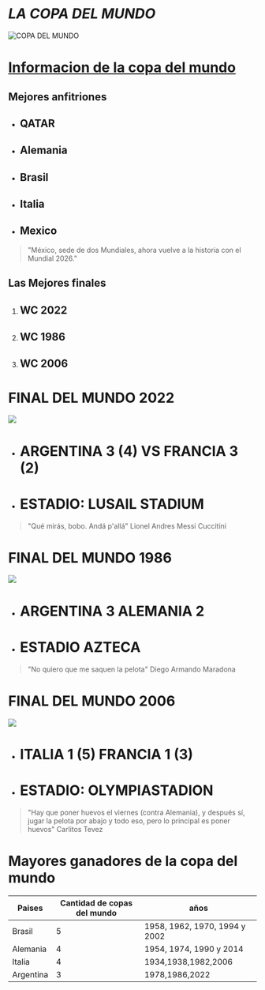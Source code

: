 # *LA COPA DEL MUNDO*
![COPA DEL MUNDO](https://cloudfront-us-east-1.images.arcpublishing.com/infobae/EFWLZM7RX5FRNB4ZYFJN465EC4.jpg)
# [Informacion de la copa del mundo](https://es.wikipedia.org/wiki/Copa_Mundial_de_F%C3%BAtbol)
## Mejores anfitriones
+ ## QATAR
+ ## Alemania
+ ## Brasil
+ ## Italia
+ ## Mexico

> "México, sede de dos Mundiales, ahora vuelve a la historia con el Mundial 2026."

## **Las Mejores finales**
1. ## WC 2022
2. ## WC 1986 
3. ## WC 2006

# FINAL DEL MUNDO 2022
![](https://i.ytimg.com/vi/zhEWqfP6V_w/hq720.jpg?sqp=-oaymwEnCNAFEJQDSFryq4qpAxkIARUAAIhCGAHYAQHiAQoIGBACGAY4AUAB&rs=AOn4CLD0mnGdnJf-e76zzrh1xZZOVmlxVw)
+ # ARGENTINA 3 (4) VS FRANCIA 3 (2)
+ # ESTADIO: LUSAIL STADIUM
>"Qué mirás, bobo. Andá p'allá" Lionel Andres Messi Cuccitini
# FINAL DEL MUNDO 1986
![](https://i.ytimg.com/vi/f2_VbbIq6Hw/hq720.jpg?sqp=-oaymwEnCNAFEJQDSFryq4qpAxkIARUAAIhCGAHYAQHiAQoIGBACGAY4AUAB&rs=AOn4CLAfSLNgzBiMmH_rpt3mAMAj4rIwjg)
+ # ARGENTINA 3 ALEMANIA 2
+ # ESTADIO AZTECA
>"No quiero que me saquen la pelota" Diego Armando Maradona
# FINAL DEL MUNDO 2006
![](https://www.aljazeera.com/wp-content/uploads/2022/10/000_DV90996.jpg?resize=1800%2C1800)
+ # ITALIA 1 (5) FRANCIA 1 (3)
+ # ESTADIO: OLYMPIASTADION
>"Hay que poner huevos el viernes (contra Alemania), y después sí, jugar la pelota por abajo y todo eso, pero lo principal es poner huevos" Carlitos Tevez
# Mayores ganadores de la copa del mundo

|Paises|Cantidad de copas del mundo|años|
|------|---------------------------|----|
|Brasil|5|1958, 1962, 1970, 1994 y 2002|
|Alemania|4|1954, 1974, 1990 y 2014|
|Italia|4|1934,1938,1982,2006|
|Argentina|3|1978,1986,2022|
